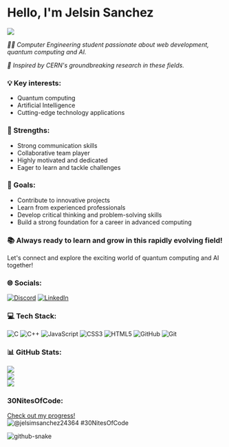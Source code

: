 # Hello, I'm Jelsin Sanchez


![](https://quotes-github-readme.vercel.app/api?type=horizontal&theme=radical)


*👨‍🎓 Computer Engineering student passionate about web development, quantum computing and AI.*

*🔬 Inspired by CERN's groundbreaking research in these fields.*

### 💡 Key interests:
- Quantum computing
- Artificial Intelligence
- Cutting-edge technology applications

### 🤝 Strengths:
- Strong communication skills
- Collaborative team player
- Highly motivated and dedicated
- Eager to learn and tackle challenges

### 🎯 Goals:
- Contribute to innovative projects
- Learn from experienced professionals
- Develop critical thinking and problem-solving skills
- Build a strong foundation for a career in advanced computing

### 📚 Always ready to learn and grow in this rapidly evolving field!

Let's connect and explore the exciting world of quantum computing and AI together!


### 🌐 Socials:
[![Discord](https://img.shields.io/badge/Discord-%237289DA.svg?logo=discord&logoColor=white)](https://discord.gg/latinoperodecente) [![LinkedIn](https://img.shields.io/badge/LinkedIn-%230077B5.svg?logo=linkedin&logoColor=white)](www.linkedin.com/in/jelsin-sanchez) 

### 💻 Tech Stack:
![C](https://img.shields.io/badge/c-%2300599C.svg?style=flat&logo=c&logoColor=white) ![C++](https://img.shields.io/badge/c++-%2300599C.svg?style=flat&logo=c%2B%2B&logoColor=white) ![JavaScript](https://img.shields.io/badge/javascript-%23323330.svg?style=flat&logo=javascript&logoColor=%23F7DF1E) ![CSS3](https://img.shields.io/badge/css3-%231572B6.svg?style=flat&logo=css3&logoColor=white) ![HTML5](https://img.shields.io/badge/html5-%23E34F26.svg?style=flat&logo=html5&logoColor=white) ![GitHub](https://img.shields.io/badge/github-%23121011.svg?style=flat&logo=github&logoColor=white) ![Git](https://img.shields.io/badge/git-%23F05033.svg?style=flat&logo=git&logoColor=white)
### 📊 GitHub Stats:
![](https://github-readme-stats.vercel.app/api?username=Jelsin29&theme=dark&hide_border=false&include_all_commits=true&count_private=true)<br/>
![](https://github-readme-streak-stats.herokuapp.com/?user=Jelsin29&theme=dark&hide_border=false)<br/>
![](https://github-readme-stats.vercel.app/api/top-langs/?username=Jelsin29&theme=dark&hide_border=false&include_all_commits=true&count_private=true&layout=compact)


### 30NitesOfCode:
  [Check out my progress!](https://www.codedex.io/@jelsimsanchez24364/30-nites-of-code)  
  ![@jelsimsanchez24364 #30NitesOfCode](https://www.codedex.io/api/petStatus?user=jelsimsanchez24364)

  <picture>
  <source media="(prefers-color-scheme: dark)" srcset="github-snake-dark.svg" />
  <source media="(prefers-color-scheme: light)" srcset="github-snake.svg" />
  <img alt="github-snake" src="github-snake.svg" />
</picture>
